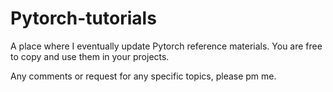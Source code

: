 # Pytorch-tutorials

A place where I eventually update Pytorch reference materials.
You are free to copy and use them in your projects.

Any comments or request for any specific topics, please pm me.
